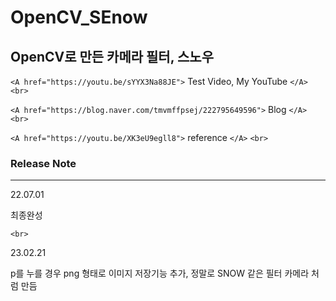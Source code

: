 # OpenCV_SEnow

<h2>OpenCV로 만든 카메라 필터, 스노우</h2>

`<A href="https://youtu.be/sYYX3Na88JE">` Test Video, My YouTube `</A>`
`<br>`

`<A href="https://blog.naver.com/tmvmffpsej/222795649596">` Blog `</A>`
`<br>`

`<A href="https://youtu.be/XK3eU9egll8">` reference `</A>`
`<br>`


### Release Note

---

22.07.01

최종완성

`<br>`


23.02.21

p를 누를 경우 png 형태로 이미지 저장기능 추가, 정말로 SNOW 같은 필터 카메라 처럼 만듬
